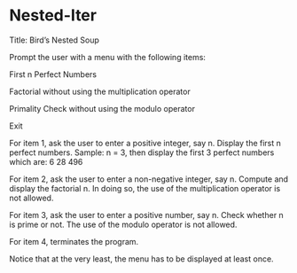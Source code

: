 # Nested-Iter
Title: Bird’s Nested Soup

Prompt the user with a menu with the following items:

First n Perfect Numbers

Factorial without using the multiplication operator

Primality Check without using the modulo operator

Exit


For item 1, ask the user to enter a positive integer, say n. Display the first n perfect numbers. Sample: n = 3, then display the first 3 perfect numbers which are: 6 28 496


For item 2, ask the user to enter a non-negative integer, say n. Compute and display the factorial n. In doing so, the use of the multiplication operator is not allowed.


For item 3, ask the user to enter a positive number, say n.  Check whether n is prime or not. The use of the modulo operator is not allowed.


For item 4, terminates the program.


Notice that at the very least, the menu has to be displayed at least once.

